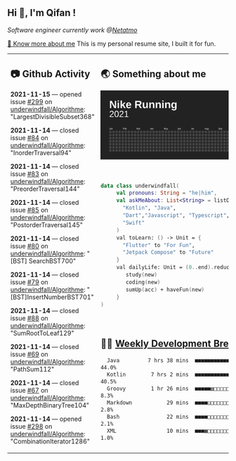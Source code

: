 <h2> Hi 👋, I'm Qifan ! </h2>
<p><em>Software engineer currently work @<a href="https://www.netatmo.com">Netatmo</a>
</em></p><p><a href="https://qifanyang.com/resume" target="_blank"> 🔭 Know more about me</a> This is my personal resume site, I built it for fun.</p>
<table><tr><td valign="top" rowspan="2">

 ## 📷 Github Activity
 <!-- githubActivity starts -->
  **2021-11-15** — opened issue [#299](https://api.github.com/repos/underwindfall/Algorithme/issues/299) on [underwindfall/Algorithme](https://api.github.com/repos/underwindfall/Algorithme): "LargestDivisibleSubset368"

  **2021-11-14** — closed issue [#84](https://api.github.com/repos/underwindfall/Algorithme/issues/84) on [underwindfall/Algorithme](https://api.github.com/repos/underwindfall/Algorithme): "InorderTraversal94"

  **2021-11-14** — closed issue [#83](https://api.github.com/repos/underwindfall/Algorithme/issues/83) on [underwindfall/Algorithme](https://api.github.com/repos/underwindfall/Algorithme): "PreorderTraversal144"

  **2021-11-14** — closed issue [#85](https://api.github.com/repos/underwindfall/Algorithme/issues/85) on [underwindfall/Algorithme](https://api.github.com/repos/underwindfall/Algorithme): "PostorderTraversal145"

  **2021-11-14** — closed issue [#80](https://api.github.com/repos/underwindfall/Algorithme/issues/80) on [underwindfall/Algorithme](https://api.github.com/repos/underwindfall/Algorithme): "[BST] SearchBST700"

  **2021-11-14** — closed issue [#79](https://api.github.com/repos/underwindfall/Algorithme/issues/79) on [underwindfall/Algorithme](https://api.github.com/repos/underwindfall/Algorithme): "[BST]InsertNumberBST701"

  **2021-11-14** — closed issue [#88](https://api.github.com/repos/underwindfall/Algorithme/issues/88) on [underwindfall/Algorithme](https://api.github.com/repos/underwindfall/Algorithme): "SumRootToLeaf129"

  **2021-11-14** — closed issue [#69](https://api.github.com/repos/underwindfall/Algorithme/issues/69) on [underwindfall/Algorithme](https://api.github.com/repos/underwindfall/Algorithme): "PathSum112"

  **2021-11-14** — closed issue [#67](https://api.github.com/repos/underwindfall/Algorithme/issues/67) on [underwindfall/Algorithme](https://api.github.com/repos/underwindfall/Algorithme): "MaxDepthBinaryTree104"

  **2021-11-14** — opened issue [#298](https://api.github.com/repos/underwindfall/Algorithme/issues/298) on [underwindfall/Algorithme](https://api.github.com/repos/underwindfall/Algorithme): "CombinationIterator1286"
 <!-- githubActivity ends -->
 </td><td valign="top">

 ## 🌏 Something about me
 <!-- profile starts -->
 <a href="https://github.com/underwindfall" width="100%">
   <img src="https://github.com/underwindfall/GitHubPoster/blob/main/examples/nike.svg"/>
 </a>
 <br/>
 <br/>
 <br/>

 ```kotlin
 data class underwindfall(
      val pronouns: String = "he|him",
      val askMeAbout: List<String> = listOf(
        "Kotlin", "Java",
        "Dart","Javascript", "Typescript",
        "Swift"
      )
      val toLearn: () -> Unit = {
        "Flutter" to "For Fun",
        "Jetpack Compose" to "Future"
      }
      val dailyLife: Unit = (0..end).reduce { acc, new ->
         study(new)
         coding(new)
         sumUp(acc) + haveFun(new)
      }
 )
 ```
 <!-- profile ends -->
 </td></tr><tr><td valign="top">

 ## 🏊‍♂️ <a href="https://gist.github.com/underwindfall/377ee88ba1fabd1e93516e48ca9c61eb" target="_blank">Weekly Development Breakdown</a>
  <!-- codeTime starts -->
  ```text
    Java         7 hrs 38 mins  ■■■■■■■■■■■■■■□□□□□□□□□□  44.0%
    Kotlin        7 hrs 2 mins  ■■■■■■■■■■■■■◱□□□□□□□□□□  40.5%
    Groovy        1 hr 26 mins  ■■■■■▥□□□□□□□□□□□□□□□□□□   8.3%
    Markdown           29 mins  ■■■■◱□□□□□□□□□□□□□□□□□□□   2.8%
    Bash               22 mins  ■■■■□□□□□□□□□□□□□□□□□□□□   2.1%
    XML                10 mins  ■■■▦□□□□□□□□□□□□□□□□□□□□   1.0%
  ```
  <!-- codeTime starts -->
  </td></tr></table>
